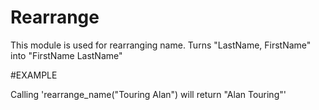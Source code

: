 Rearrange
=========

This module is used for rearranging name.
Turns "LastName, FirstName" into "FirstName LastName"

#EXAMPLE

Calling 'rearrange_name("Touring Alan") will return "Alan Touring"'
